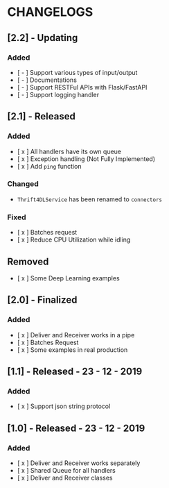 # CHANGELOGS

## [2.2] - Updating

### Added

- [ - ] Support various types of input/output
- [ - ] Documentations
- [ - ] Support RESTFul APIs with Flask/FastAPI
- [ - ] Support logging handler

## [2.1] - Released

### Added

- [ x ] All handlers have its own queue
- [ x ] Exception handling (Not Fully Implemented)
- [ x ] Add `ping` function

### Changed

- `Thrift4DLService` has been renamed to `connectors`

### Fixed 

- [ x ] Batches request
- [ x ] Reduce CPU Utilization while idling

## Removed

- [ x ] Some Deep Learning examples

## [2.0] - Finalized

### Added

- [ x ] Deliver and Receiver works in a pipe
- [ x ] Batches Request
- [ x ] Some examples in real production


## [1.1] - Released - 23 - 12 - 2019

### Added

- [ x ] Support json string protocol

## [1.0] - Released - 23 - 12 - 2019

### Added

- [ x ] Deliver and Receiver works separately
- [ x ] Shared Queue for all handlers
- [ x ] Deliver and Receiver classes

